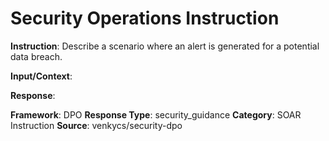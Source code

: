 # Security Operations Instruction

**Instruction**: Describe a scenario where an alert is generated for a potential data breach.

**Input/Context**: 

**Response**: 

**Framework**: DPO
**Response Type**: security_guidance
**Category**: SOAR Instruction
**Source**: venkycs/security-dpo
